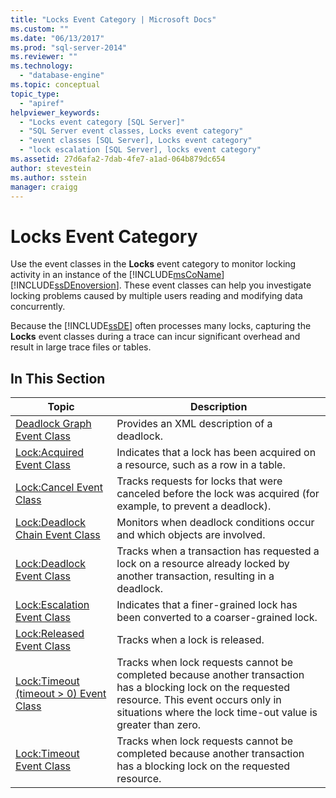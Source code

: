```yaml
---
title: "Locks Event Category | Microsoft Docs"
ms.custom: ""
ms.date: "06/13/2017"
ms.prod: "sql-server-2014"
ms.reviewer: ""
ms.technology: 
  - "database-engine"
ms.topic: conceptual
topic_type: 
  - "apiref"
helpviewer_keywords: 
  - "Locks event category [SQL Server]"
  - "SQL Server event classes, Locks event category"
  - "event classes [SQL Server], Locks event category"
  - "lock escalation [SQL Server], locks event category"
ms.assetid: 27d6afa2-7dab-4fe7-a1ad-064b879dc654
author: stevestein
ms.author: sstein
manager: craigg
---
```

# Locks Event Category
  Use the event classes in the **Locks** event category to monitor locking activity in an instance of the [!INCLUDE[msCoName](../../includes/msconame-md.md)] [!INCLUDE[ssDEnoversion](../../includes/ssdenoversion-md.md)]. These event classes can help you investigate locking problems caused by multiple users reading and modifying data concurrently.  
  
 Because the [!INCLUDE[ssDE](../../includes/ssde-md.md)] often processes many locks, capturing the **Locks** event classes during a trace can incur significant overhead and result in large trace files or tables.  
  
## In This Section  
  
|Topic|Description|  
|-----------|-----------------|  
|[Deadlock Graph Event Class](deadlock-graph-event-class.md)|Provides an XML description of a deadlock.|  
|[Lock:Acquired Event Class](lock-acquired-event-class.md)|Indicates that a lock has been acquired on a resource, such as a row in a table.|  
|[Lock:Cancel Event Class](lock-cancel-event-class.md)|Tracks requests for locks that were canceled before the lock was acquired (for example, to prevent a deadlock).|  
|[Lock:Deadlock Chain Event Class](lock-deadlock-chain-event-class.md)|Monitors when deadlock conditions occur and which objects are involved.|  
|[Lock:Deadlock Event Class](lock-deadlock-event-class.md)|Tracks when a transaction has requested a lock on a resource already locked by another transaction, resulting in a deadlock.|  
|[Lock:Escalation Event Class](lock-escalation-event-class.md)|Indicates that a finer-grained lock has been converted to a coarser-grained lock.|  
|[Lock:Released Event Class](lock-released-event-class.md)|Tracks when a lock is released.|  
|[Lock:Timeout &#40;timeout &#62; 0&#41; Event Class](lock-timeout-timeout-0-event-class.md)|Tracks when lock requests cannot be completed because another transaction has a blocking lock on the requested resource. This event occurs only in situations where the lock time-out value is greater than zero.|  
|[Lock:Timeout Event Class](lock-timeout-event-class.md)|Tracks when lock requests cannot be completed because another transaction has a blocking lock on the requested resource.|  
  
  
